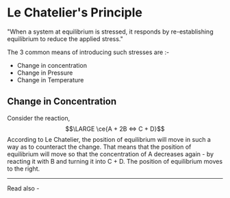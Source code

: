 # Le Chatelier's Principle

"When a system at equilibrium is stressed, it responds by re-establishing equilibrium to reduce the applied stress."

The 3 common means of introducing such stresses are :-
- Change in concentration
- Change in Pressure
- Change in Temperature

## Change in Concentration

Consider the reaction,
$$\LARGE \ce{A + 2B <=> C + D}$$
According to Le Chatelier, the position of equilibrium will move in such a way as to counteract the change. That means that the position of equilibrium will move so that the concentration of A decreases again - by reacting it with B and turning it into C + D. The position of equilibrium moves to the right.


---
Read also - 